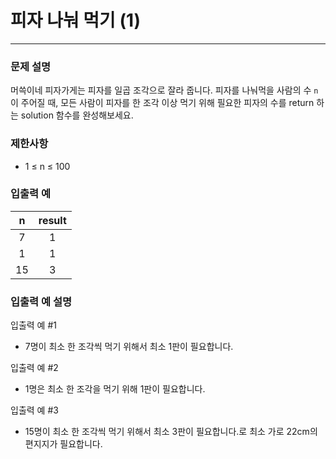 # 피자 나눠 먹기 (1)
***

### 문제 설명
머쓱이네 피자가게는 피자를 일곱 조각으로 잘라 줍니다. 피자를 나눠먹을 사람의 수 `n`이 주어질 때, 모든 사람이 피자를 한 조각 이상 먹기 위해 필요한 피자의 수를 return 하는 solution 함수를 완성해보세요.
### 제한사항
- 1 ≤ n ≤ 100
### 입출력 예
n	|result
:--:|:--:
7	|1
1	|1
15	|3
### 입출력 예 설명
입출력 예 #1
- 7명이 최소 한 조각씩 먹기 위해서 최소 1판이 필요합니다.

입출력 예 #2
- 1명은 최소 한 조각을 먹기 위해 1판이 필요합니다.

입출력 예 #3
- 15명이 최소 한 조각씩 먹기 위해서 최소 3판이 필요합니다.로 최소 가로 22cm의 편지지가 필요합니다.